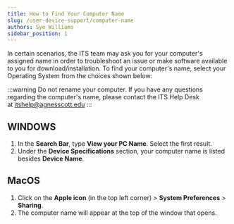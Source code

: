 ```yaml
---
title: How to Find Your Computer Name
slug: /user-device-support/computer-name
authors: Sye Williams
sidebar_position: 1
---
```


In certain scenarios, the ITS team may ask you for your computer's assigned name in order to troubleshoot an issue or make software available to you for download/installation. To find your computer's name, select your Operating System from the choices shown below:



:::warning
Do not rename your computer. If you have any questions regarding the computer's name, please contact the ITS Help Desk at [itshelp@agnesscott.edu](mailto:itshelp@agnesscott.edu)
:::

## WINDOWS

1. In the **Search Bar**, type **View your PC Name**. Select the first result.
2. Under the **Device Specifications** section, your computer name is listed besides **Device Name**.
## MacOS

1. Click on the **Apple icon** (in the top left corner) > **System Preferences** > **Sharing**.
2. The computer name will appear at the top of the window that opens.
